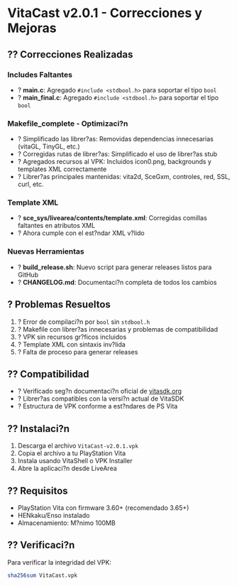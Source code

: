 # VitaCast v2.0.1 - Correcciones y Mejoras

## ?? Correcciones Realizadas

### Includes Faltantes
- ? **main.c**: Agregado `#include <stdbool.h>` para soportar el tipo `bool`
- ? **main_final.c**: Agregado `#include <stdbool.h>` para soportar el tipo `bool`

### Makefile_complete - Optimizaci?n
- ? Simplificado las librer?as: Removidas dependencias innecesarias (vitaGL, TinyGL, etc.)
- ? Corregidas rutas de librer?as: Simplificado el uso de librer?as stub
- ? Agregados recursos al VPK: Incluidos icon0.png, backgrounds y templates XML correctamente
- ? Librer?as principales mantenidas: vita2d, SceGxm, controles, red, SSL, curl, etc.

### Template XML
- ? **sce_sys/livearea/contents/template.xml**: Corregidas comillas faltantes en atributos XML
- ? Ahora cumple con el est?ndar XML v?lido

### Nuevas Herramientas
- ? **build_release.sh**: Nuevo script para generar releases listos para GitHub
- ? **CHANGELOG.md**: Documentaci?n completa de todos los cambios

## ? Problemas Resueltos

1. ? Error de compilaci?n por `bool` sin `stdbool.h`
2. ? Makefile con librer?as innecesarias y problemas de compatibilidad
3. ? VPK sin recursos gr?ficos incluidos
4. ? Template XML con sintaxis inv?lida
5. ? Falta de proceso para generar releases

## ?? Compatibilidad

- ? Verificado seg?n documentaci?n oficial de [vitasdk.org](https://vitasdk.org)
- ? Librer?as compatibles con la versi?n actual de VitaSDK
- ? Estructura de VPK conforme a est?ndares de PS Vita

## ?? Instalaci?n

1. Descarga el archivo `VitaCast-v2.0.1.vpk`
2. Copia el archivo a tu PlayStation Vita
3. Instala usando VitaShell o VPK Installer
4. Abre la aplicaci?n desde LiveArea

## ?? Requisitos

- PlayStation Vita con firmware 3.60+ (recomendado 3.65+)
- HENkaku/Enso instalado
- Almacenamiento: M?nimo 100MB

## ?? Verificaci?n

Para verificar la integridad del VPK:
```bash
sha256sum VitaCast.vpk
```
